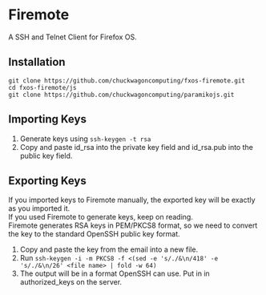 # Firemote
A SSH and Telnet Client for Firefox OS.

## Installation

```
git clone https://github.com/chuckwagoncomputing/fxos-firemote.git
cd fxos-firemote/js
git clone https://github.com/chuckwagoncomputing/paramikojs.git
```

## Importing Keys
1. Generate keys using `ssh-keygen -t rsa`  
2. Copy and paste id_rsa into the private key field and id_rsa.pub into the public key field.

## Exporting Keys
If you imported keys to Firemote manually, the exported key will be exactly as you imported it.  
If you used Firemote to generate keys, keep on reading.  
Firemote generates RSA keys in PEM/PKCS8 format, so we need to convert the key to the standard OpenSSH public key format.  
1. Copy and paste the key from the email into a new file.  
2. Run `ssh-keygen -i -m PKCS8 -f <(sed -e 's/./&\n/418' -e 's/./&\n/26' <file name> | fold -w 64)`  
3. The output will be in a format OpenSSH can use. Put in in authorized_keys on the server.  
